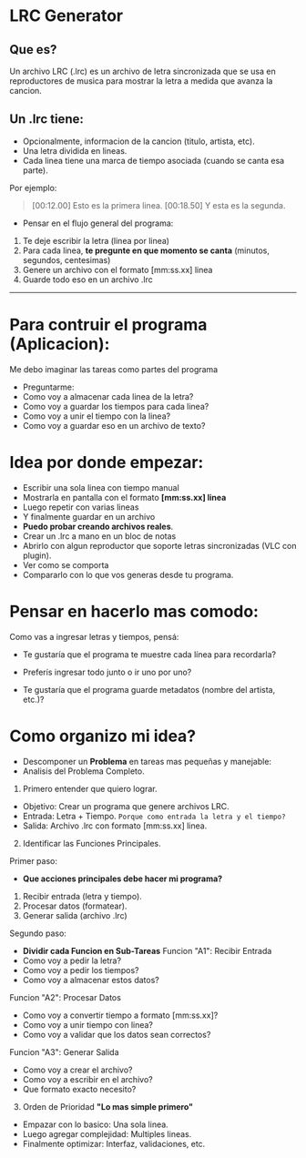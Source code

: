 # LRC Generator
## Que es?
Un archivo LRC (.lrc) es un archivo de letra sincronizada que se usa en reproductores de musica para mostrar la letra a medida que avanza la cancion.

## Un .lrc tiene:
- Opcionalmente, informacion de la cancion (titulo, artista, etc).
- Una letra dividida en lineas.
- Cada linea tiene una marca de tiempo asociada (cuando se canta esa parte).

Por ejemplo:
> [00:12.00] Esto es la primera linea.
> [00:18.50] Y esta es la segunda.

- Pensar en el flujo general del programa:

1. Te deje escribir la letra (linea por linea)
2. Para cada linea, **te pregunte en que momento se canta** (minutos, segundos, centesimas)
3. Genere un archivo con el formato [mm:ss.xx] linea
4. Guarde todo eso en un archivo .lrc

---

# Para contruir el programa (Aplicacion):
Me debo imaginar las tareas como partes del programa

- Preguntarme:
- Como voy a almacenar cada linea de la letra?
- Como voy a guardar los tiempos para cada linea?
- Como voy a unir el tiempo con la linea?
- Como voy a guardar eso en un archivo de texto?

# Idea por donde empezar:
- Escribir una sola linea con tiempo manual
- Mostrarla en pantalla con el formato **[mm:ss.xx] linea**
- Luego repetir con varias lineas
- Y finalmente guardar en un archivo
- **Puedo probar creando archivos reales**.
- Crear un .lrc a mano en un bloc de notas
- Abrirlo con algun reproductor que soporte letras sincronizadas (VLC con plugin).
- Ver como se comporta
- Compararlo con lo que vos generas desde tu programa.

# Pensar en hacerlo mas comodo:
Como vas a ingresar letras y tiempos, pensá:

- Te gustaría que el programa te muestre cada línea para recordarla?

- Preferís ingresar todo junto o ir uno por uno?

- Te gustaría que el programa guarde metadatos (nombre del artista, etc.)?

# Como organizo mi idea?
- Descomponer un **Problema** en tareas mas pequeñas y manejable:
- Analisis del Problema Completo.

1. Primero entender que quiero lograr.
- Objetivo: Crear un programa que genere archivos LRC.
- Entrada: Letra + Tiempo. ```Porque como entrada la letra y el tiempo?```
- Salida: Archivo .lrc con formato [mm:ss.xx] linea.

2. Identificar las Funciones Principales.

Primer paso:
- **Que acciones principales debe hacer mi programa?**
1. Recibir entrada (letra y tiempo).
2. Procesar datos (formatear).
3. Generar salida (archivo .lrc)

Segundo paso:
- **Dividir cada Funcion en Sub-Tareas**
Funcion "A1": Recibir Entrada
- Como voy a pedir la letra?
- Como voy a pedir los tiempos?
- Como voy a almacenar estos datos?

Funcion "A2": Procesar Datos
- Como voy a convertir tiempo a formato [mm:ss.xx]?
- Como voy a unir tiempo con linea?
- Como voy a validar que los datos sean correctos?

Funcion "A3": Generar Salida
- Como voy a crear el archivo?
- Como voy a escribir en el archivo?
- Que formato exacto necesito?

3. Orden de Prioridad
**"Lo mas simple primero"**
- Empazar con lo basico: Una sola linea.
- Luego agregar complejidad: Multiples lineas.
- Finalmente optimizar: Interfaz, validaciones, etc.


